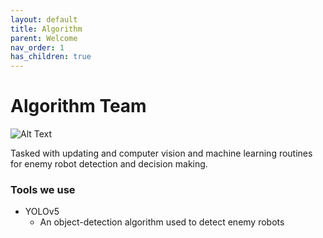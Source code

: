```yaml
---
layout: default
title: Algorithm
parent: Welcome
nav_order: 1
has_children: true
---
```


# Algorithm Team

![Alt Text](robot.gif)

Tasked with updating and computer vision and machine learning routines for enemy robot detection and decision making.
### Tools we use
- YOLOv5
	- An object-detection algorithm used to detect enemy robots

